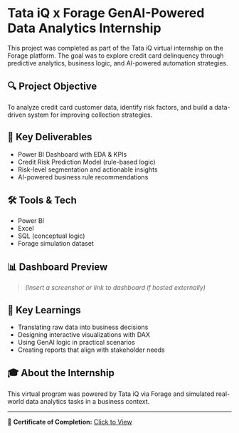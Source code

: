 # Tata iQ x Forage GenAI-Powered Data Analytics Internship

This project was completed as part of the Tata iQ virtual internship on the Forage platform. The goal was to explore credit card delinquency through predictive analytics, business logic, and AI-powered automation strategies.

## 🔍 Project Objective
To analyze credit card customer data, identify risk factors, and build a data-driven system for improving collection strategies.

## 📌 Key Deliverables
- Power BI Dashboard with EDA & KPIs
- Credit Risk Prediction Model (rule-based logic)
- Risk-level segmentation and actionable insights
- AI-powered business rule recommendations

## 🛠️ Tools & Tech
- Power BI  
- Excel  
- SQL (conceptual logic)  
- Forage simulation dataset

## 📊 Dashboard Preview
> *(Insert a screenshot or link to dashboard if hosted externally)*

## 🧠 Key Learnings
- Translating raw data into business decisions  
- Designing interactive visualizations with DAX  
- Using GenAI logic in practical scenarios  
- Creating reports that align with stakeholder needs

## 🎓 About the Internship
This virtual program was powered by Tata iQ via Forage and simulated real-world data analytics tasks in a business context.

---

📌 **Certificate of Completion:** [Click to View](Tata_iQ_Certificate.pdf)




